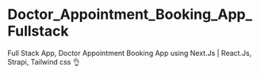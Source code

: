 # Doctor_Appointment_Booking_App_Fullstack
 Full Stack App, Doctor Appointment Booking App using Next.Js | React.Js, Strapi, Tailwind css 👌
